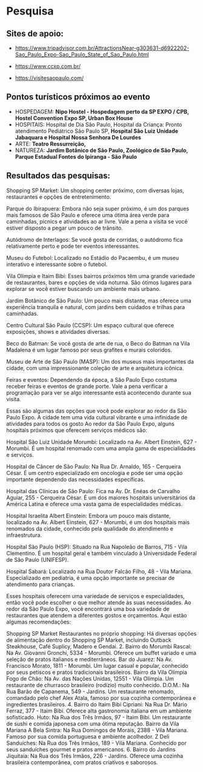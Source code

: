 # Pesquisa
## Sites de apoio:
* https://www.tripadvisor.com.br/AttractionsNear-g303631-d6922202-Sao_Paulo_Expo-Sao_Paulo_State_of_Sao_Paulo.html

* https://www.ccxp.com.br/

* https://visitesaopaulo.com/

## Pontos turísticos próximos ao evento
- HOSPEDAGEM: **Nipo Hostel - Hospedagem perto da SP EXPO / CPB, Hostel Convention Expo SP, Urban Box House**
- HOSPITAIS: Hospital de Dia São Paulo, Hospital da Criança: Pronto atendimento Pediátrico São Paulo SP, **Hospital São Luiz Unidade Jabaquara e Hospital Nossa Senhora De Lourdes**
- ARTE: **Teatro Ressurreição,**
- NATUREZA: **Jardim Botânico de São Paulo, Zoológico de São Paulo, Parque Estadual Fontes do Ipiranga - São Paulo**

## Resultados das pesquisas:

Shopping SP Market: Um shopping center próximo, com diversas lojas, restaurantes e opções de entretenimento.

Parque do Ibirapuera: Embora não seja super próximo, é um dos parques mais famosos de São Paulo e oferece uma ótima área verde para caminhadas, picnics e atividades ao ar livre. Vale a pena a visita se você estiver disposto a pegar um pouco de trânsito.

Autódromo de Interlagos: Se você gosta de corridas, o autódromo fica relativamente perto e pode ter eventos interessantes.

Museu do Futebol: Localizado no Estádio do Pacaembu, é um museu interativo e interessante sobre o futebol.

Vila Olímpia e Itaim Bibi: Esses bairros próximos têm uma grande variedade de restaurantes, bares e opções de vida noturna. São ótimos lugares para explorar se você estiver buscando um ambiente mais urbano.

Jardim Botânico de São Paulo: Um pouco mais distante, mas oferece uma experiência tranquila e natural, com jardins bem cuidados e trilhas para caminhadas.

Centro Cultural São Paulo (CCSP): Um espaço cultural que oferece exposições, shows e atividades diversas.

Beco do Batman: Se você gosta de arte de rua, o Beco do Batman na Vila Madalena é um lugar famoso por seus grafites e murais coloridos.

Museu de Arte de São Paulo (MASP): Um dos museus mais importantes da cidade, com uma impressionante coleção de arte e arquitetura icônica.

Feiras e eventos: Dependendo da época, a São Paulo Expo costuma receber feiras e eventos de grande porte. Vale a pena verificar a programação para ver se algo interessante está acontecendo durante sua visita.

Essas são algumas das opções que você pode explorar ao redor da São Paulo Expo. A cidade tem uma vida cultural vibrante e uma infinidade de atividades para todos os gosto
Ao redor da São Paulo Expo, alguns hospitais próximos que oferecem serviços médicos são:

Hospital São Luiz Unidade Morumbi: Localizado na Av. Albert Einstein, 627 - Morumbi. É um hospital renomado com uma ampla gama de especialidades e serviços.

Hospital de Câncer de São Paulo: Na Rua Dr. Arnaldo, 165 - Cerqueira César. É um centro especializado em oncologia e pode ser uma opção importante dependendo das necessidades específicas.

Hospital das Clínicas de São Paulo: Fica na Av. Dr. Enéas de Carvalho Aguiar, 255 - Cerqueira César. É um dos maiores hospitais universitários da América Latina e oferece uma vasta gama de especialidades médicas.

Hospital Israelita Albert Einstein: Embora um pouco mais distante, localizado na Av. Albert Einstein, 627 - Morumbi, é um dos hospitais mais renomados da cidade, conhecido pela qualidade do atendimento e infraestrutura.

Hospital São Paulo (HSP): Situado na Rua Napoleão de Barros, 715 - Vila Clementino. É um hospital geral e também vinculado à Universidade Federal de São Paulo (UNIFESP).

Hospital Sabará: Localizado na Rua Doutor Falcão Filho, 48 - Vila Mariana. Especializado em pediatria, é uma opção importante se precisar de atendimento para crianças.

Esses hospitais oferecem uma variedade de serviços e especialidades, então você pode escolher o que melhor atende às suas necessidades.
Ao redor da São Paulo Expo, você encontrará uma boa variedade de restaurantes que atendem a diferentes gostos e orçamentos. Aqui estão algumas recomendações:

Shopping SP Market
Restaurantes no próprio shopping: Há diversas opções de alimentação dentro do Shopping SP Market, incluindo Outback Steakhouse, Café Suplicy, Madero e Gendai.
2. Bairro do Morumbi
Rascal: Na Av. Giovanni Gronchi, 5334 - Morumbi. Oferece um buffet variado e uma seleção de pratos italianos e mediterrâneos.
Bar do Juarez: Na Av. Francisco Morato, 1811 - Morumbi. Um lugar casual e popular, conhecido por seus petiscos e pratos tradicionais brasileiros.
Bairro da Vila Olímpia
Fogo de Chão: Na Av. das Nações Unidas, 12551 - Vila Olímpia. Um restaurante de churrasco brasileiro (rodízio) muito conhecido.
D.O.M.: Na Rua Barão de Capanema, 549 - Jardins. Um restaurante renomado, comandado pelo chef Alex Atala, famoso por sua cozinha contemporânea e ingredientes brasileiros.
4. Bairro do Itaim Bibi
Cipriani: Na Rua Dr. Mário Ferraz, 377 - Itaim Bibi. Oferece alta gastronomia italiana em um ambiente sofisticado.
Huto: Na Rua dos Três Irmãos, 97 - Itaim Bibi. Um restaurante de sushi e comida japonesa com uma ótima reputação.
Bairro da Vila Mariana
A Bela Sintra: Na Rua Domingos de Morais, 2388 - Vila Mariana. Famoso por sua comida portuguesa e ambiente acolhedor.
Z Deli Sanduíches: Na Rua dos Três Irmãos, 189 - Vila Mariana. Conhecido por seus sanduíches gourmet e pratos americanos.
6. Bairro do Jardins
Jiquitaia: Na Rua dos Três Irmãos, 226 - Jardins. Oferece uma cozinha brasileira contemporânea, com pratos criativos e saborosos.